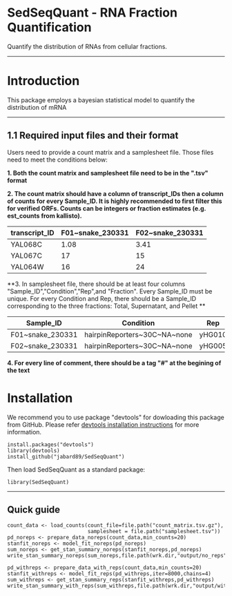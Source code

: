 # SedSeqQuant - RNA Fraction Quantification

Quantify the distribution of RNAs from cellular fractions.

------------------------------------------------------------------------

# Introduction

This package employs a bayesian statistical model to quantify the distribution of mRNA

------------------------------------------------------------------------

## 1.1 Required input files and their format

Users need to provide a count matrix and a samplesheet file. Those files need to meet the conditions below:

**1. Both the count matrix and samplesheet file need to be in the ".tsv" format**

**2. The count matrix should have a column of transcript_IDs then a column of counts for every Sample_ID. It is highly recommended to first filter this for verified ORFs. Counts can be integers or fraction estimates (e.g. est_counts from kallisto).**

| transcript_ID | F01~snake_230331 | F02~snake_230331 |
|---------------|------------------|------------------|
| YAL068C       | 1.08             | 3.41             |
| YAL067C       | 17               | 15               |
| YAL064W       | 16               | 24               |

**3. In samplesheet file, there should be at least four columns "Sample_ID","Condition","Rep",and "Fraction". Every Sample_ID must be unique. For every Condition and Rep, there should be a Sample_ID corresponding to the three fractions: Total, Supernatant, and Pellet **


| Sample_ID       | Condition                      | Rep    | Fraction |
|-----------------|--------------------------------|--------|----------|
| F01~snake_230331| hairpinReporters~30C~NA~none   | yHG010 | Total    |
| F02~snake_230331| hairpinReporters~30C~NA~none   | yHG005 | Total    |

**4. For every line of comment, there should be a tag "\#" at the begining of the text**

# Installation

We recommend you to use package "devtools" for dowloading this package from GitHub. Please refer [devtools installation instructions](https://www.r-project.org/nosvn/pandoc/devtools.html) for more information.

```         
install.packages("devtools")
library(devtools)
install_github("jabard89/SedSeqQuant")
```

Then load SedSeqQuant as a standard package:

```         
library(SedSeqQuant)
```

------------------------------------------------------------------------

## Quick guide

```         
count_data <- load_counts(count_file=file.path("count_matrix.tsv.gz"),
                          samplesheet = file.path("samplesheet.tsv"))
pd_noreps <- prepare_data_noreps(count_data,min_counts=20)
stanfit_noreps <- model_fit_noreps(pd_noreps)
sum_noreps <- get_stan_summary_noreps(stanfit_noreps,pd_noreps)
write_stan_summary_noreps(sum_noreps,file.path(wrk.dir,"output/no_reps"))

pd_withreps <- prepare_data_with_reps(count_data,min_counts=20)
stanfit_withreps <- model_fit_reps(pd_withreps,iter=8000,chains=4)
sum_withreps <- get_stan_summary_reps(stanfit_withreps,pd_withreps)
write_stan_summary_with_reps(sum_withreps,file.path(wrk.dir,"output/with_reps"))
```

